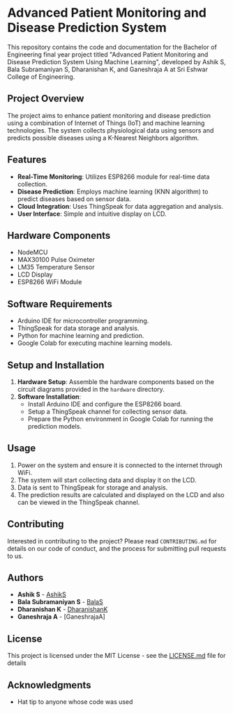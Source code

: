 # Advanced Patient Monitoring and Disease Prediction System

This repository contains the code and documentation for the Bachelor of Engineering final year project titled "Advanced Patient Monitoring and Disease Prediction System Using Machine Learning", developed by Ashik S, Bala Subramaniyan S, Dharanishan K, and Ganeshraja A at Sri Eshwar College of Engineering.

## Project Overview

The project aims to enhance patient monitoring and disease prediction using a combination of Internet of Things (IoT) and machine learning technologies. The system collects physiological data using sensors and predicts possible diseases using a K-Nearest Neighbors algorithm.

## Features

- **Real-Time Monitoring**: Utilizes ESP8266 module for real-time data collection.
- **Disease Prediction**: Employs machine learning (KNN algorithm) to predict diseases based on sensor data.
- **Cloud Integration**: Uses ThingSpeak for data aggregation and analysis.
- **User Interface**: Simple and intuitive display on LCD.

## Hardware Components

- NodeMCU
- MAX30100 Pulse Oximeter
- LM35 Temperature Sensor
- LCD Display
- ESP8266 WiFi Module

## Software Requirements

- Arduino IDE for microcontroller programming.
- ThingSpeak for data storage and analysis.
- Python for machine learning and prediction.
- Google Colab for executing machine learning models.

## Setup and Installation

1. **Hardware Setup**: Assemble the hardware components based on the circuit diagrams provided in the `hardware` directory.
2. **Software Installation**:
   - Install Arduino IDE and configure the ESP8266 board.
   - Setup a ThingSpeak channel for collecting sensor data.
   - Prepare the Python environment in Google Colab for running the prediction models.

## Usage

1. Power on the system and ensure it is connected to the internet through WiFi.
2. The system will start collecting data and display it on the LCD.
3. Data is sent to ThingSpeak for storage and analysis.
4. The prediction results are calculated and displayed on the LCD and also can be viewed in the ThingSpeak channel.

## Contributing

Interested in contributing to the project? Please read `CONTRIBUTING.md` for details on our code of conduct, and the process for submitting pull requests to us.

## Authors

- **Ashik S** - [AshikS](https://github.com/AshikS)
- **Bala Subramaniyan S** - [BalaS](https://github.com/BalaS)
- **Dharanishan K** - [DharanishanK](https://github.com/DharanishanK)
- **Ganeshraja A** - [GaneshrajaA]

## License

This project is licensed under the MIT License - see the [LICENSE.md](LICENSE.md) file for details

## Acknowledgments

- Hat tip to anyone whose code was used

